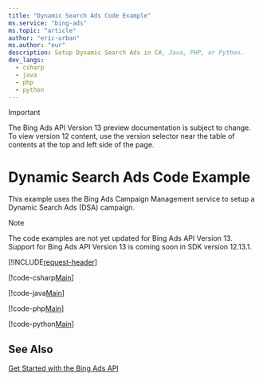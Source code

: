 ```yaml
---
title: "Dynamic Search Ads Code Example"
ms.service: "bing-ads"
ms.topic: "article"
author: "eric-urban"
ms.author: "eur"
description: Setup Dynamic Search Ads in C#, Java, PHP, or Python.
dev_langs:
  - csharp
  - java
  - php
  - python
---
```

> [!IMPORTANT]
> The Bing Ads API Version 13 preview documentation is subject to change. To view version 12 content, use the version selector near the table of contents at the top and left side of the page.

# Dynamic Search Ads Code Example
This example uses the Bing Ads Campaign Management service to setup a Dynamic Search Ads (DSA) campaign.

> [!NOTE]
> The code examples are not yet updated for Bing Ads API Version 13. Support for Bing Ads API Version 13 is coming soon in SDK version 12.13.1.  

[!INCLUDE[request-header](./includes/code-tips.md)]

[!code-csharp[Main](../../../BingAds-dotNet-SDK/examples/BingAdsExamples/BingAdsExamplesLibrary/v12/DynamicSearchAds.cs)]

[!code-java[Main](../../../BingAds-Java-SDK/examples/BingAdsDesktopApp/src/main/java/com/microsoft/bingads/examples/v12/DynamicSearchAds.java)]

[!code-php[Main](../../../BingAds-PHP-SDK/samples/V12/DynamicSearchAds.php)]

[!code-python[Main](../../../BingAds-Python-SDK/examples/v12/dynamic_search_ads.py)]

## See Also
[Get Started with the Bing Ads API](get-started.md)  
